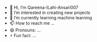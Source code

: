 - 👋 Hi, I’m Qareena-ILahi-Ansari007
- 👀 I’m interested in creating new projects
- 🌱 I’m currently learning machine learning
- 📫 How to reach me ...
- 😄 Pronouns: ...
- ⚡ Fun fact: ...

<!---
Qareena-ILahi-Ansari007/Qareena-ILahi-Ansari007 is a ✨ special ✨ repository because its `README.md` (this file) appears on your GitHub profile.
You can click the Preview link to take a look at your changes.
--->

